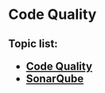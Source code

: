 <H1>Code Quality</h1>

<h2>

Topic list:
* [Code Quality](education%2FCodeQuality.md)
* [SonarQube](education%2FSonarQube.md)

</h2>